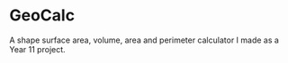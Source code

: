 # GeoCalc
A shape surface area, volume, area and perimeter calculator I made as a Year 11 project. 
